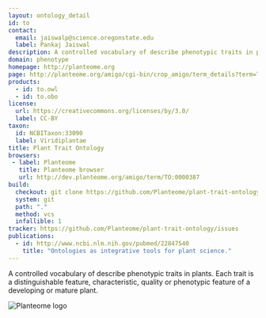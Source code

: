 ```yaml
---
layout: ontology_detail
id: to
contact:
  email: jaiswalp@science.oregonstate.edu
  label: Pankaj Jaiswal
description: A controlled vocabulary of describe phenotypic traits in plants.
domain: phenotype
homepage: http://planteome.org
page: http://planteome.org/amigo/cgi-bin/crop_amigo/term_details?term=TO:0000387&session_id=815amigo1442021959
products:
  - id: to.owl
  - id: to.obo
license:
  url: https://creativecommons.org/licenses/by/3.0/
  label: CC-BY
taxon:
  id: NCBITaxon:33090
  label: Viridiplantae
title: Plant Trait Ontology
browsers:
 - label: Planteome
   title: Planteome browser
   url: http://dev.planteome.org/amigo/term/TO:0000387
build:
  checkout: git clone https://github.com/Planteome/plant-trait-ontology.git
  system: git
  path: "."
  method: vcs
  infallible: 1
tracker: https://github.com/Planteome/plant-trait-ontology/issues
publications:
  - id: http://www.ncbi.nlm.nih.gov/pubmed/22847540
    title: "Ontologies as integrative tools for plant science."
---
```


A controlled vocabulary of describe phenotypic traits in plants. Each trait is a distinguishable feature, characteristic, quality or phenotypic feature of a developing or mature plant.

<img alt="Planteome logo" src="http://planteome.org/sites/default/files/garland_logo.PNG"/>
